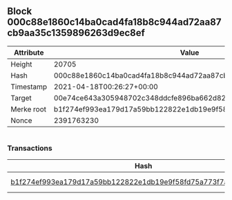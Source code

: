 ## Block 000c88e1860c14ba0cad4fa18b8c944ad72aa87cb9aa35c1359896263d9ec8ef

Attribute | Value
--- | ---
Height | 20705
Hash | 000c88e1860c14ba0cad4fa18b8c944ad72aa87cb9aa35c1359896263d9ec8ef
Timestamp | 2021-04-18T00:26:27+00:00
Target | 00e74ce643a305948702c348ddcfe896ba662d82c1a228faf4ad12250f07334e
Merke root | b1f274ef993ea179d17a59bb122822e1db19e9f58fd75a773f7a6b81f207eabf
Nonce | 2391763230

```

```

### Transactions

Hash | Amount
--- | ---
[b1f274ef993ea179d17a59bb122822e1db19e9f58fd75a773f7a6b81f207eabf](b1f274ef993ea179d17a59bb122822e1db19e9f58fd75a773f7a6b81f207eabf.md) | 10.00000000 SKEPTI 
